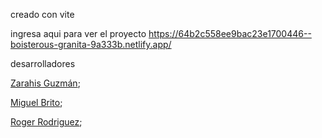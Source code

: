 
creado con vite

ingresa aqui para ver el proyecto
<a>https://64b2c558ee9bac23e1700446--boisterous-granita-9a333b.netlify.app/</a>


desarrolladores

 <a href="https://github.com/Zarahisg">Zarahis Guzmán</a>;

 <a href="https://github.com/miguelangel-brito">Miguel Brito</a>;

 <a href="https://github.com/roger-rd">Roger Rodriguez</a>;
